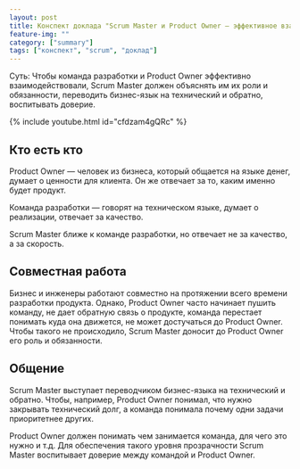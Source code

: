 ```yaml
---
layout: post
title: Конспект доклада "Scrum Master и Product Owner – эффективное взаимодействие. Анастасия Маркони" с рождественского Scrum Meetup
feature-img: ""
category: ["summary"]
tags: ["конспект", "scrum", "доклад"]
---
```


Суть: Чтобы команда разработки и Product Owner эффективно взаимодействовали, Scrum Master должен объяснять им их роли и обязанности, переводить бизнес-язык на технический и обратно, воспитывать доверие.

{% include youtube.html id="cfdzam4gQRc" %}

## Кто есть кто

Product Owner — человек из бизнеса, который общается на языке денег, думает о ценности для клиента. Он же отвечает за то, каким именно будет продукт.

Команда разработки — говорят на техническом языке, думает о реализации, отвечает за качество.

Scrum Master ближе к команде разработки, но отвечает не за качество, а за скорость.

## Совместная работа

Бизнес и инженеры работают совместно на протяжении всего времени разработки продукта. Однако, Product Owner часто начинает пушить команду, не дает обратную связь о продукте, команда перестает понимать куда она движется, не может достучаться до Product Owner. Чтобы такого не происходило, Scrum Master доносит до Product Owner его роль и обязанности.

## Общение

Scrum Master выступает переводчиком бизнес-языка на технический и обратно. Чтобы, например, Product Owner понимал, что нужно закрывать технический долг, а команда понимала почему одни задачи приоритетнее других.

Product Owner должен понимать чем занимается команда, для чего это нужно и т.д. Для обеспечения такого уровня прозрачности Scrum Master воспитывает доверие между командой и Product Owner.